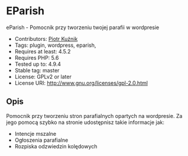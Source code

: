# EParish
eParish - Pomocnik przy tworzeniu twojej parafii w wordpresie


* Contributors: [Piotr Kuźnik](https://github.com/pkuznik)
* Tags: plugin, wordpress, eparish, 
* Requires at least: 4.5.2
* Requires PHP: 5.6
* Tested up to: 4.9.4
* Stable tag: master
* License: GPLv2 or later
* License URI: http://www.gnu.org/licenses/gpl-2.0.html

## Opis

Pomocnik przy tworzeniu stron parafialnych opartych na wordpresie. Za jego pomocą szybko na stronie udostępnisz takie informacje jak:
 * Intencje mszalne
 * Ogłoszenia parafialne
 * Rozpiska odzwiedzin kolędowych
